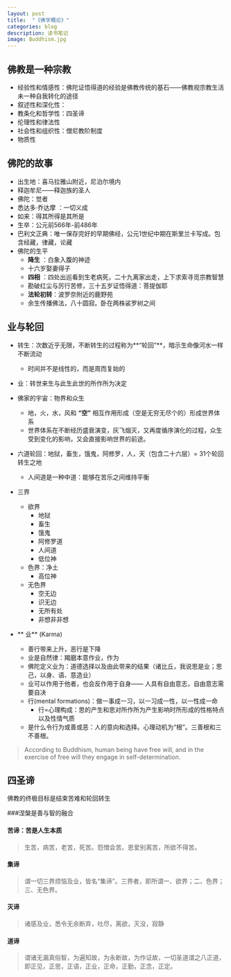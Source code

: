 ```yaml
---
layout: post
title:  "《佛学概论》"
categories: blog
description: 读书笔记
image: Buddhism.jpg
---
```



## 佛教是一种宗教
* 经验性和情感性：佛陀证悟得道的经验是佛教传统的基石——佛教视宗教生活未一种自我转化的途径
* 叙述性和深化性：
* 教条化和哲学性：四圣谛
* 伦理性和律法性
* 社会性和组织性：僧尼教阶制度
* 物质性

## 佛陀的故事
* 出生地：喜马拉雅山附近，尼泊尔境内
* 释迦牟尼——释迦族的圣人
* 佛陀：觉者
* 悉达多·乔达摩 ：一切义成
* 如来：得其所得是其所是
* 生卒：公元前566年-前486年
* 巴利文正典：唯一保存完好的早期佛经，公元1世纪中期在斯里兰卡写成。包含经藏，律藏，论藏
* 佛陀的生平
	*  **降生** ：白象入腹的神迹 
	* 十六岁娶妻得子
	*  **四相** ：四处出巡看到生老病死，二十九离家出走，上下求索寻觅宗教智慧
	*  勘破红尘与厉行苦修，三十五岁证悟得道：菩提伽耶
	*  **法轮初转**：波罗奈附近的鹿野苑
	*  余生传播佛法，八十圆寂。卧在两株裟罗树之间
		
## 业与轮回
* 转生：次数近乎无限，不断转生的过程称为**“轮回”**，暗示生命像河水一样不断流动
	* 时间并不是线性的，而是周而复始的
* 业：转世来生与此生此世的所作所为决定	
* 佛家的宇宙：物界和众生
	* 地，火，水，风和 **“空”** 相互作用形成（空是无穷无尽个的）形成世界体系
	* 世界体系在不断经历盛衰演变，灰飞烟灭，又再度循序演化的过程，众生受到变化的影响，又会直接影响世界的前途。
* 六道轮回：地狱，畜生，饿鬼，阿修罗，人，天（包含二十六层）= 31个轮回转生之地
	* 人间道是一种中道：能够在苦乐之间维持平衡
* 三界
	* 欲界
		* 地狱
		* 畜生
		* 饿鬼
		* 阿修罗道
		* 人间道
		* 低位神
	* 色界：净土
		* 高位神
	* 无色界
		* 空无边
		* 识无边
		* 无所有处
		* 非想非非想
		
* ** 业** (Karma)
	* 善行带来上升，恶行是下降
	* 业是自然律：羯磨本意作业，作为
	* 佛陀定义业为：道德选择以及由此带来的结果（诸比丘，我说思是业；思己，以身、语、意造业）
	* 业可以作用于他者，也会反作用于自身—— 人具有自由意志，自由意志需要自决
	* 行(mental formations)：做一事成一习，以一习成一性，以一性成一命 
		* 行=心理构成：思的产生和思对所作所为产生影响时所形成的性格特点以及性情气质
	* 是什么令行为或善或恶：人的意向和选择。心理动机为“根”。三善根和三不善根。
> According to Buddhism, human being have free will, and in the exercise of free will they engage in self-determination. 


## 四圣谛

佛教的终极目标是结束苦难和轮回转生

###涅槃是善与智的融合

#### 苦谛：苦是人生本质
> 生苦，病苦，老苦，死苦。怨憎会苦。恩爱别离苦，所欲不得苦。

#### 集谛
> 谓一切三界烦恼及业，皆名“集谛”。三界者，即所谓一、欲界；二、色界；三、无色界。

#### 灭谛
> 诸感及业，悉令无余断弃，吐尽，离欲，灭没，寂静

#### 道谛
> 谓诸无漏真俗智，为遍知故，为永断故，为作证故，一切圣道谓之八正道，即正见，正思，正语，正业，正命，正勤，正念，正定。














